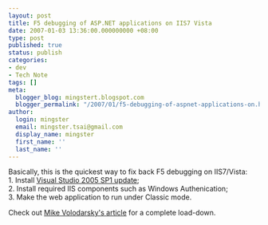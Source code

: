 ```yaml
---
layout: post
title: F5 debugging of ASP.NET applications on IIS7 Vista
date: 2007-01-03 13:36:00.000000000 +08:00
type: post
published: true
status: publish
categories:
- dev
- Tech Note
tags: []
meta:
  blogger_blog: mingstert.blogspot.com
  blogger_permalink: "/2007/01/f5-debugging-of-aspnet-applications-on.html"
author:
  login: mingster
  email: mingster.tsai@gmail.com
  display_name: mingster
  first_name: ''
  last_name: ''
---
```

<p>Basically, this is the quickest way to fix back F5 debugging on IIS7/Vista:<br />1. Install <a title="links" href="http://www.microsoft.com/downloads/details.aspx?familyid=fb6bb56a-10b7-4c05-b81c-5863284503cf&amp;displaylang=en" target="_blank">Visual Studio 2005 SP1 update</a>;<br />2. Install required IIS components such as Windows Authenication;<br />3. Make the web application to run under Classic mode.</p>
<p>Check out <a href="http://mvolo.com/blogs/serverside/archive/2006/12/28/Fix-problems-with-Visual-Studio-F5-debugging-of-ASP.NET-applications-on-IIS7-Vista.aspx" target="_blank">Mike Volodarsky's article</a> for a complete load-down.</p>
